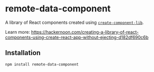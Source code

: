 # remote-data-component

A library of React components created using [`create-component-lib`](https://www.npmjs.com/package/create-component-lib).

Learn more: https://hackernoon.com/creating-a-library-of-react-components-using-create-react-app-without-ejecting-d182df690c6b

## Installation

```
npm install remote-data-component
```
